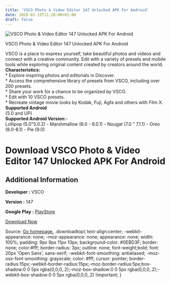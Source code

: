 ```yaml
---
title: 'VSCO Photo & Video Editor 147 Unlocked APK For Android'
date: 2020-01-15T11:28:00+01:00
draft: false
---
```


![VSCO Photo & Video Editor 147 Unlocked APK For Android](https://i1.wp.com/apkhome.net/wp-content/uploads/2020/01/VSCO-Photo-Video-Editor-147-Unlocked.png "VSCO Photo & Video Editor 147 Unlocked APK For Android")

  

VSCO Photo & Video Editor 147 Unlocked APK For Android

VSCO is a place to express yourself, take beautiful photos and videos and connect with a creative community. Edit with a variety of presets and mobile tools while exploring original content created by creators around the world.  
**Characteristics:**  
\* Explore inspiring photos and editorials in Discover.  
\* Access the comprehensive library of presets from VSCO, including over 200 presets.  
\* Share your work for a chance to be organized by VSCO.  
\* Edit with 10 VSCO presets.  
\* Recreate vintage movie looks by Kodak, Fuji, Agfa and others with Film X.  
**Supported Android**  
{5.0 and UP}  
**Supported Android Version**:-  
Lollipop (5.0"5.0.2) - Marshmallow (6.0 - 6.0.1) - Nougat (7.0 " 7.1.1) - Oreo (8.0-8.1) - Pie (9.0)

Download VSCO Photo & Video Editor 147 Unlocked APK For Android
===============================================================

Additional Information
----------------------

**Developer :** VSCO

**Version :** 147

**Google Play :** [PlayStore](https://play.google.com/store/apps/details?id=com.vsco.cam)

  

[Download Now](https://store4app.co/post/vsco-photo-amp-video-editor-147-unlocked-apk-for-android_1579073203)

  
Source: [Go homepage.](https://store4app.co/post/vsco-photo-amp-video-editor-147-unlocked-apk-for-android_1579073203) .downloadtop{ text-align:center; -webkit-appearance: none; -moz-appearance: none; appearance: none; width: 100%; padding: 9px 9px 11px 13px; background-color: #0EBD3F; border: none; color:#fff; border-radius: 3px; outline: none; font-weight;bold; font: 20px 'Open Sans', sans-serif; -webkit-font-smoothing: antialiased; -moz-osx-font-smoothing: grayscale; color: #fff; cursor: pointer; border-radius:15px;-webkit-border-radius:15px;-moz-border-radius:5px;box-shadow:0 0 5px rgba(0,0,0,.2);-moz-box-shadow:0 0 5px rgba(0,0,0,.2);-webkit-box-shadow:0 0 5px rgba(0,0,0,.2) !important; }